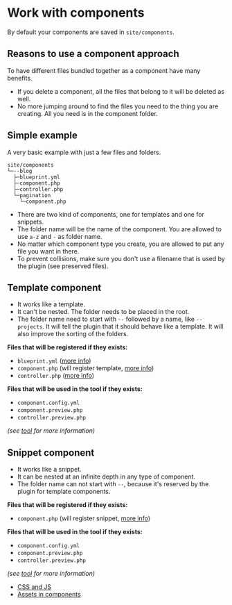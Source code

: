 # Work with components

By default your components are saved in `site/components`.

## Reasons to use a component approach

To have different files bundled together as a component have many benefits.

- If you delete a component, all the files that belong to it will be deleted as well.
- No more jumping around to find the files you need to the thing you are creating. All you need is in the component folder.

## Simple example

A very basic example with just a few files and folders.

```text
site/components
└─--blog
  ├─blueprint.yml
  ├─component.php
  ├─controller.php
  └─pagination
    └─component.php
```

- There are two kind of components, one for templates and one for snippets.
- The folder name will be the name of the component. You are allowed to use `a-z` and `-` as folder name.
- No matter which component type you create, you are allowed to put any file you want in there.
- To prevent collisions, make sure you don't use a filename that is used by the plugin (see preserved files).

## Template component

- It works like a template.
- It can't be nested. The folder needs to be placed in the root.
- The folder name need to start with `--` followed by a name, like `--projects`. It will tell the plugin that it should behave like a template. It will also improve the sorting of the folders.

**Files that will be registered if they exists:**

- `blueprint.yml` ([more info](https://getkirby.com/docs/panel/blueprints))
- `component.php` (will register template, [more info](https://getkirby.com/docs/templates/hello-world))
- `controller.php` ([more info](https://getkirby.com/docs/developer-guide/advanced/controllers))

**Files that will be used in the tool if they exists:**

- `component.config.yml`
- `component.preview.php`
- `controller.preview.php`

*(see [tool](docs/tool.md) for more information)*

## Snippet component

- It works like a snippet.
- It can be nested at an infinite depth in any type of component.
- The folder name can not start with `--`, because it's reserved by the plugin for template components.

**Files that will be registered if they exists:**

- `component.php` (will register snippet, [more info](https://getkirby.com/docs/templates/snippets))

**Files that will be used in the tool if they exists:**

- `component.config.yml`
- `component.preview.php`
- `controller.preview.php`

*(see [tool](docs/tool.md) for more information)*

- [CSS and JS](docs/css-and-js.md)
- [Assets in components](docs/assets.md)